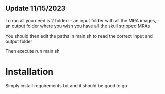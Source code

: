 ## Update 11/15/2023

To run all you need is 2 folder:
    - an input folder with all the MRA images,
    - an output folder where you wish you have all the skull stripped MRAs

You should then edit the paths in main.sh to read the correct input and output folder

Then execute run main.sh

# Installation

Simply install requirements.txt and it should be good to go